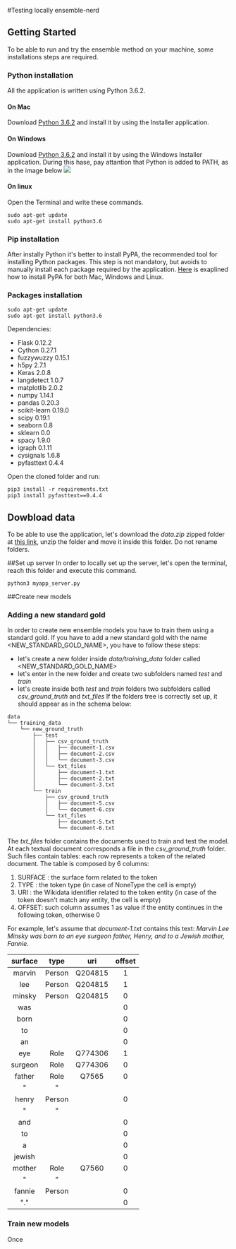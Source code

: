 #Testing locally ensemble-nerd


## Getting Started
To be able to run and try the ensemble method on your machine, some installations steps are required.

### Python installation
All the application is written using Python 3.6.2.

#### On Mac
Download [Python 3.6.2](https://www.python.org/ftp/python/3.6.4/python-3.6.4-macosx10.6.pkg) and install it by using the Installer application.

#### On Windows
Download [Python 3.6.2](https://www.python.org/ftp/python/3.6.4/python-3.6.4-macosx10.6.pkg) and install it by using the Windows Installer application. During this hase, pay attantion that Python is added to PATH, as in the image below
![](https://i.stack.imgur.com/CCXQG.jpg)

#### On linux
Open the Terminal and write these commands.
```
sudo apt-get update
sudo apt-get install python3.6
```

### Pip installation
After instally Python it's better to install PyPA, the recommended tool for installing Python packages. This step is not mandatory, but avoids to manually install each package required by the application. [Here](https://www.makeuseof.com/tag/install-pip-for-python/) is exaplined how to install PyPA for both Mac, Windows and Linux.

### Packages installation

```
sudo apt-get update
sudo apt-get install python3.6
```

Dependencies:
* Flask 0.12.2
* Cython 0.27.1
* fuzzywuzzy 0.15.1
* h5py 2.7.1
* Keras 2.0.8
* langdetect 1.0.7
* matplotlib 2.0.2
* numpy 1.14.1
* pandas 0.20.3
* scikit-learn 0.19.0
* scipy 0.19.1
* seaborn 0.8
* sklearn 0.0
* spacy 1.9.0 
* igraph 0.1.11
* cysignals 1.6.8
* pyfasttext 0.4.4

Open the cloned folder and run:

```
pip3 install -r requirements.txt
pip3 install pyfasttext==0.4.4
```

## Dowbload data
To be able to use the application, let's download the *data.zip* zipped folder at [this link](https://fil.email/OV1IYgGb), unzip the folder and move it inside this folder. Do not rename folders.

##Set up server
In order to locally set up the server, let's open the terminal, reach this folder and execute this command.
```
python3 myapp_server.py
```

##Create new models

### Adding a new standard gold
In order to create new ensemble models you have to train them using a standard gold. 
If you have to add a new standard gold with the name <NEW_STANDARD_GOLD_NAME>, you have to follow these steps:
* let's create a new folder inside *data/training_data* folder called <NEW_STANDARD_GOLD_NAME>
* let's enter in the new folder and create two subfolders named *test* and *train*
* let's create inside both  *test* and *train* folders two subfolders called *csv_ground_truth* and *txt_files*
If the folders tree is correctly set up, it should appear as in the schema below: 
```
data
└── training_data
    └── new_ground_truth
        ├── test
        │   ├── csv_ground_truth
        │   │   ├── document-1.csv
        │   │   ├── document-2.csv
        │   │   └── document-3.csv
        │   └── txt_files
        │       ├── document-1.txt
        │       ├── document-2.txt
        │       └── document-3.txt
        └── train
            ├── csv_ground_truth
            │   ├── document-5.csv
            │   └── document-6.csv
            └── txt_files
                ├── document-5.txt
                └── document-6.txt
```
The *txt_files* folder contains the documents used to train and test the model. 
At each textual document corresponds a file in the *csv_ground_truth* folder. 
Such files contain tables: each row represents a token of the related document. The table is composed by 6 columns:

1. SURFACE : the surface form related to the token
1. TYPE : the token type (in case of NoneType the cell is empty)
1. URI : the Wikidata identifier related to the token  entity (in case of the token doesn't match any entity, the cell is empty)
1. OFFSET: such column assumes 1 as value if the entity continues in the following token, otherwise 0


For example, let's assume that *document-1.txt* contains this text: 
*Marvin Lee Minsky was born to an eye surgeon father, Henry, and to a Jewish mother, Fannie.*

| surface|type|uri|offset | 
|:-------------:|:-------------:|:-------------:|:-------------:| 
| marvin|Person|Q204815|1   | 
| lee|Person|Q204815|1      | 
| minsky|Person|Q204815|0   | 
| was|||0                   | 
| born|||0                  | 
| to|||0                    | 
| an|||0                    | 
| eye|Role|Q774306|1        | 
| surgeon|Role|Q774306|0    | 
| father|Role|Q7565|0       | 
| "|"|||0                   | 
| henry|Person||0           | 
| "|"|||0                   | 
| and|||0                   | 
| to|||0                    | 
| a|||0                     | 
| jewish|||0                | 
| mother|Role|Q7560|0       | 
| "|"|||0                   | 
| fannie|Person||0          | 
| "."|||0                   | 

### Train new models
Once 

